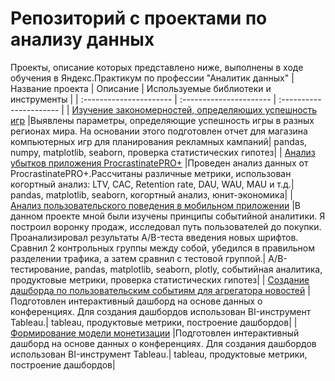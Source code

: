 # Репозиторий с проектами по анализу данных
Проекты, описание которых представлено ниже, выполнены в ходе обучения в Яндекс.Практикум по профессии "Аналитик данных"
| Название проекта | Описание | Используемые библиотеки и инструменты | 
| :---------------------- | :---------------------- | :---------------------- |
| [Изучение закономерностей, определяющих успешность игр](computer-games) |Выявлены параметры, определяющие успешность игры в разных регионах мира. На основании этого подготовлен отчет для магазина компьютерных игр для планирования рекламных кампаний| pandas, numpy, matplotlib, seaborn, проверка статистических гипотез|
| [Анализ убытков приложения ProcrastinatePRO+](procrastinate-pro) |Проведен анализ данных от ProcrastinatePRO+.Рассчитаны различные метрики, использован когортный анализ: LTV, CAC, Retention rate, DAU, WAU, MAU и т.д.| pandas, matplotlib, seaborn, когортный анализ, юнит-экономика|
| [Анализ пользовательского поведения в мобильном приложении](mobile-app-food) |В данном проекте мной были изучены принципы событийной аналитики. Я построил воронку продаж, исследовал путь пользователей до покупки. Проанализировал результаты A/B-теста введения новых шрифтов. Сравнил 2 контрольных группы между собой, убедился в правильном разделении трафика, а затем сравнил с тестовой группой.| A/B-тестирование, pandas, matplotlib, seaborn, plotly, событийная аналитика, продуктовые метрики, проверка статистических гипотез|
| [Создание дашборда по пользовательским событиям для агрегатора новостей](yandex-dzen-cards) |Подготовлен интерактивный дашборд на основе данных о конференциях. Для создания дашбордов использован BI-инструмент Tableau.| tableau, продуктовые метрики, построение дашбордов|
| [Формирование модели монетизации]() |Подготовлен интерактивный дашборд на основе данных о конференциях. Для создания дашбордов использован BI-инструмент Tableau.| tableau, продуктовые метрики, построение дашбордов|
